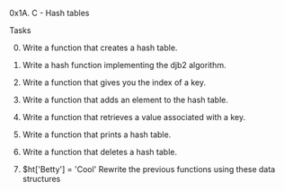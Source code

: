 0x1A. C - Hash tables

Tasks

0. Write a function that creates a hash table.

1. Write a hash function implementing the djb2 algorithm.

2. Write a function that gives you the index of a key.

3. Write a function that adds an element to the hash table.

4. Write a function that retrieves a value associated with a key.

5. Write a function that prints a hash table.

6. Write a function that deletes a hash table.

7. $ht['Betty'] = 'Cool'
	Rewrite the previous functions using these data structures
